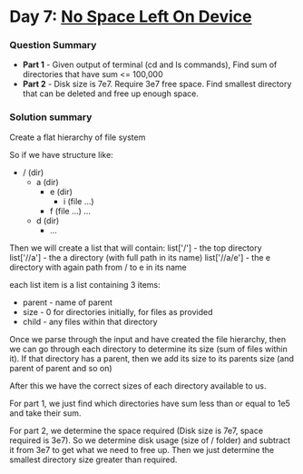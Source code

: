 # Day 7: [No Space Left On Device](https://adventofcode.com/2022/day/7)

### Question Summary
- **Part 1** - Given output of terminal (cd and ls commands), Find sum of directories that have sum <= 100,000
- **Part 2** - Disk size is 7e7. Require 3e7 free space. Find smallest directory that can be deleted and free up enough space.

### Solution summary 

Create a flat hierarchy of file system

So if we have structure like:

- / (dir)
  - a (dir)
    - e (dir) 
      - i (file ...)
    - f (file ...)
    ...
  - d (dir) 
    - ...

Then we will create a list that will contain:
list['/'] - the top directory
list['//a'] - the a directory (with full path in its name)
list['//a/e'] - the e directory with again path from / to e in its name

each list item is a list containing 3 items:
  - parent - name of parent
  - size - 0 for directories initially, for files as provided
  - child - any files within that directory

Once we parse through the input and have created the file hierarchy, then we can go through each directory to determine its size (sum of files within it). If that directory has a parent, then we add its size to its parents size (and parent of parent and so on)

After this we have the correct sizes of each directory available to us. 

For part 1, we just find which directories have sum less than or equal to 1e5 and take their sum. 

For part 2, we determine the space required (Disk size is 7e7, space required is 3e7). So we determine disk usage (size of / folder) and subtract it from 3e7 to get what we need to free up. Then we just determine the smallest directory size greater than required. 
